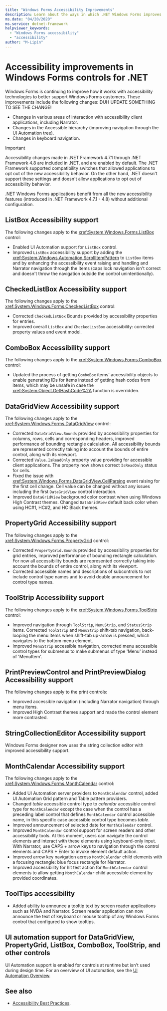 ```yaml
---
title: "Windows Forms Accessibility Improvements"
description: Learn about the ways in which .NET Windows Forms improves accessibility in comparison with .NET Framework Windows Forms.
ms.date: "04/20/2020"
ms.service: dotnet-framework
helpviewer_keywords:
  - "Windows Forms accessibility"
  - "accessibility"
author: "M-Lipin"
---
```

# Accessibility improvements in Windows Forms controls for .NET

Windows Forms is continuing to improve how it works with accessibility technologies to better support Windows Forms customers. These improvements include the following changes:
DUH UPDATE SOMETHING TO SEE THE CHANGE!
- Changes in various areas of interaction with accessibility client applications, including Narrator.
- Changes in the Accessible hierarchy (improving navigation through the UI Automation tree).
- Changes in keyboard navigation.

> [!IMPORTANT]
> Accessibility changes made in .NET Framework 4.7.1 through .NET Framework 4.8 are included in .NET, and are enabled by default. The .NET Framework supported compatibility switches that allowed applications to opt out of the new accessibility behavior. On the other hand, .NET doesn't support these settings and doesn't allow applications to opt out of accessibility behavior.

.NET Windows Forms applications benefit from all the new accessibility features (introduced in .NET Framework 4.7.1 - 4.8) without additional configuration.

## ListBox Accessibility support

The following changes apply to the <xref:System.Windows.Forms.ListBox> control:

- Enabled UI Automation support for `ListBox` control.
- Improved `ListBox` accessibility support by adding the <xref:System.Windows.Automation.ScrollItemPattern> to `ListBox` items and by enhancing the accessibility event raising and handling and Narrator navigation through the items (caps lock navigation isn't correct and doesn't throw the navigation outside the control unintentionally).

## CheckedListBox Accessibility support

The following changes apply to the <xref:System.Windows.Forms.CheckedListBox> control:

- Corrected `CheckedListBox` Bounds provided by accessibility properties for entries.
- Improved overall `ListBox` and `CheckedListBox` accessibility: corrected property values and event model.

## ComboBox Accessibility support

The following changes apply to the <xref:System.Windows.Forms.ComboBox> control:

- Updated the process of getting `ComboBox` items' accessibility objects to enable generating IDs for items instead of getting hash codes from items, which may be unsafe in case the <xref:System.Object.GetHashCode%2A> function is overridden.

## DataGridView Accessibility support

The following changes apply to the <xref:System.Windows.Forms.DataGridView> control:

- Corrected `DataGridView.Bounds` provided by accessibility properties for columns, rows, cells and corresponding headers, improved performance of bounding rectangle calculation. All accessibility bounds are represented correctly taking into account the bounds of entire control, along with its viewport.
- Corrected `Value.IsReadOnly` property value providing for accessible client applications. The property now shows correct `IsReadOnly` status for cells.
- Fixed the issue with <xref:System.Windows.Forms.DataGridView.CellParsing> event raising for the first cell change. Cell value can be changed without any issues including the first `DataGridView` control interaction.
- Improved `DataGridView` background color contrast when using Windows High Contrast themes. Changed `DataGridView` default back color when using HC#1, HC#2, and HC Black themes.

## PropertyGrid Accessibility support

The following changes apply to the <xref:System.Windows.Forms.PropertyGrid> control:

- Corrected `PropertyGrid.Bounds` provided by accessibility properties for grid entries, improved performance of bounding rectangle calculation. For now all accessibility bounds are represented correctly taking into account the bounds of entire control, along with its viewport.
- Corrected accessible names and descriptions of subcontrols to not include control type names and to avoid double announcement for control type names.

## ToolStrip Accessibility support

The following changes apply to the <xref:System.Windows.Forms.ToolStrip> control:

- Improved navigation through `ToolStrip`, `MenuStrip`, and `StatusStrip` items. Corrected `ToolStrip` and `MenuStrip` shift-tab navigation, back-looping the menu items when shift-tab up-arrow is pressed, which navigates to the bottom menu element.
- Improved `MenuStrip` accessible navigation, corrected menu accessible control types for submenus to make submenus of type 'Menu' instead of 'MenuItem'.

## PrintPreviewControl and PrintPreviewDialog Accessibility support

The following changes apply to the print controls:

- Improved accessible navigation (including Narrator navigation) through menu items.
- Improved High Contrast themes support and made the control element more contrasted.

## StringCollectionEditor Accessibility support

Windows Forms designer now uses the string collection editor with improved accessibility support.

## MonthCalendar Accessibility support

The following changes apply to the <xref:System.Windows.Forms.MonthCalendar> control:

- Added UI Automation server providers to `MonthCalendar` control, added UI Automation Grid pattern and Table pattern providers.
- Changed _table_ accessible control type to _calendar_ accessible control type for `MonthCalendar` except the case when the control has a preceding label control that defines `MonthCalendar` control accessible name, in this specific case accessible control type becomes _table_.
- Improved announcement of selected date for `MonthCalendar` control.
- Improved `MonthCalendar` control support for screen readers and other accessibility tools. At this moment, users can navigate the control elements and interact with these elements using keyboard-only input. With Narrator, use CAPS + arrow keys to navigation through the control elements and CAPS + Enter to invoke element default action.
- Improved arrow key navigation across `MonthCalendar` child elements with a focusing rectangle: blue focus rectangle for Narrator.
- Improved accessibility for hit test action for `MonthCalendar` control elements to allow getting `MonthCalendar` child accessible element by provided coordinates.

## ToolTips accessibility

- Added ability to announce a tooltip text by screen reader applications such as NVDA and Narrator. Screen reader application can now announce the text of keyboard or mouse tooltip of any Windows Forms control that configured to show tooltips.

## UI automation support for DataGridView, PropertyGrid, ListBox, ComboBox, ToolStrip, and other controls

UI Automation support is enabled for controls at runtime but isn't used during design time. For an overview of UI automation, see the [UI Automation Overview](/dotnet/framework/ui-automation/ui-automation-overview).

## See also

- [Accessibility Best Practices](/dotnet/framework/ui-automation/accessibility-best-practices).
